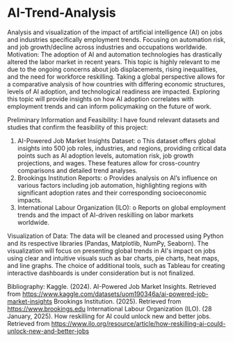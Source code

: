 # AI-Trend-Analysis
Analysis and visualization of the impact of artificial intelligence (AI) on jobs and industries specifically employment trends. Focusing on automation risk, and job growth/decline across industries and occupations worldwide.
Motivation:
The adoption of AI and automation technologies has drastically altered the labor market in recent years. This topic is highly relevant to me due to the ongoing concerns about job displacements, rising inequalities, and the need for workforce reskilling. Taking a global perspective allows for a comparative analysis of how countries with differing economic structures, levels of AI adoption, and technological readiness are impacted. Exploring this topic will provide insights on how AI adoption correlates with employment trends and can inform policymaking on the future of work.

Preliminary Information and Feasibility:
I have found relevant datasets and studies that confirm the feasibility of this project:
1.	AI-Powered Job Market Insights Dataset:
o	This dataset offers global insights into 500 job roles, industries, and regions, providing critical data points such as AI adoption levels, automation risk, job growth projections, and wages. These features allow for cross-country comparisons and detailed trend analyses.
2.	Brookings Institution Reports:
o	Provides analysis on AI’s influence on various factors including job automation, highlighting regions with significant adoption rates and their corresponding socioeconomic impacts.
3.	International Labour Organization (ILO):
o	Reports on global employment trends and the impact of AI-driven reskilling on labor markets worldwide.


Visualization of Data:
The data will be cleaned and processed using Python and its respective libraries (Pandas, Matplotlib, NumPy, Seaborn). The visualization will focus on presenting global trends in AI's impact on jobs using clear and intuitive visuals such as bar charts, pie charts, heat maps, and line graphs. The choice of additional tools, such as Tableau for creating interactive dashboards is under consideration but is not finalized.

Bibliography:
Kaggle. (2024). AI-Powered Job Market Insights. Retrieved from https://www.kaggle.com/datasets/uom190346a/ai-powered-job-market-insights
Brookings Institution. (2025). Retrieved from https://www.brookings.edu
International Labour Organization (ILO). (28 January, 2025). How reskilling for AI could unlock new and better jobs. Retrieved from https://www.ilo.org/resource/article/how-reskilling-ai-could-unlock-new-and-better-jobs
